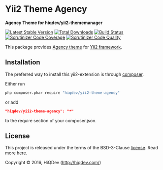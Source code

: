 Yii2 Theme Agency
=================

**Agency Theme for hiqdev/yii2-thememanager**

[![Latest Stable Version](https://poser.pugx.org/hiqdev/yii2-theme-agency/v/stable)](https://packagist.org/packages/hiqdev/yii2-theme-agency)
[![Total Downloads](https://poser.pugx.org/hiqdev/yii2-theme-agency/downloads)](https://packagist.org/packages/hiqdev/yii2-theme-agency)
[![Build Status](https://img.shields.io/travis/hiqdev/yii2-theme-agency.svg)](https://travis-ci.org/hiqdev/yii2-theme-agency)
[![Scrutinizer Code Coverage](https://img.shields.io/scrutinizer/coverage/g/hiqdev/yii2-theme-agency.svg)](https://scrutinizer-ci.com/g/hiqdev/yii2-theme-agency/)
[![Scrutinizer Code Quality](https://img.shields.io/scrutinizer/g/hiqdev/yii2-theme-agency.svg)](https://scrutinizer-ci.com/g/hiqdev/yii2-theme-agency/)

This package provides [Agency theme](https://startbootstrap.com/template-overviews/agency/)
for [Yii2 framework](http://yiiframework.com).

## Installation

The preferred way to install this yii2-extension is through [composer](http://getcomposer.org/download/).

Either run

```sh
php composer.phar require "hiqdev/yii2-theme-agency"
```

or add

```json
"hiqdev/yii2-theme-agency": "*"
```

to the require section of your composer.json.

## License

This project is released under the terms of the BSD-3-Clause [license](LICENSE).
Read more [here](http://choosealicense.com/licenses/bsd-3-clause).

Copyright © 2016, HiQDev (http://hiqdev.com/)
